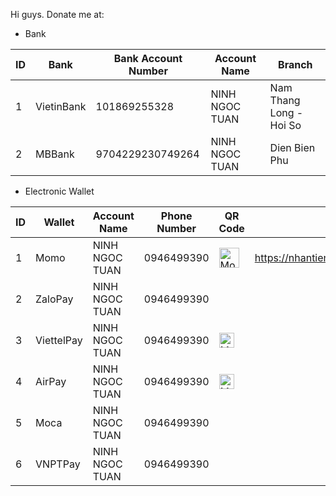 Hi guys.
Donate me at:
 - Bank



| ID | Bank | Bank Account Number | Account Name | Branch |
|--|--|--|--|--|
| 1 | VietinBank | 101869255328 | NINH NGOC TUAN | Nam Thang Long - Hoi So |
| 2 | MBBank | 9704229230749264 | NINH NGOC TUAN | Dien Bien Phu |

- Electronic Wallet



| ID | Wallet | Account Name | Phone Number | QR Code | Link |
|--|--|--|--|--|--|
| 1 | Momo | NINH NGOC TUAN | 0946499390 | <img src="https://lh3.googleusercontent.com/sKCo5jk4MUgpe7JiaCwGXQDm43Oof9Z5k925yxaXjo38JsrWuAtAYZ8WrxdiGLcP28m3L7JjNxWRBk6j_a2M3nAPrB5A2FYsI7Play2p_Yg0pEjNK_fHrYA8uUKKufZZNQYTB-uUp8CNAOroi3BetkKpAd3JAGxB0Ja0Cb3yfc0tDbJbFRufhkM0e4Gg3Ear6QNMRzRZ8d-XMGwVQ200qtyRgLR28KEeuGZjZ-fBlS326K4Zo7J_3Xvs3bS_qKcNUUqmnzc2zmTXcAAYtHP2nuPM4V4zguPDdSyI2mZ_um-k3XvUPsUIhofwF9rADKKFXLMBWXYeMYnO8usCAN_QC_57SY6jsS7tCNUmdfhAlld2JllVrAHQiHmtcy8UXE0h1Rpn8snKwKKhl_-Jc4dHifFpsER2yZZR-iWnqkMR2tDONk4ogALo48oy7LRln1NsNsrzmKs02TxT3tkni4tehzOPM5bhcRWQzFMghCyfCtNRxfywAyuejun7iVETTBcQ8-NEiTFeAiM2Td3n2qz1sHYpvolWJ5TXE0aVNEEDPD7WggAE1OZeIjRsohd3CO3OjrD-0f3t4xekRNiuUcBNIBOVnNawyrk7KaYxpegUzwzsLjpUQteeCAQ8XfNap-PNJ1J74DhmVZCN5lSBWd2yPsckGzSX7W75l4qQx3gYmOm9YMQo0OiOiVU5n9PGaQ=s590-no?authuser=0" alt="Momo" height="32"> | https://nhantien.momo.vn/dD222YGYEEB |
| 2 | ZaloPay | NINH NGOC TUAN | 0946499390 | | |
| 3 | ViettelPay | NINH NGOC TUAN | 0946499390 | <img src="https://lh3.googleusercontent.com/UADZLzOp8T277wOqqnacwabI0N52QzMUI5erucqF7vwcAt9m43rQO-Te6n7MGxCIhWN4EOe6hHWblLow6ddePhMGCMfFOe6LBV4mTT1GQfmgZdbu0vUvCVGG5Cmcyh-A_Ngo_TxHd_6rtXdpAp3kHZXuwMCkB-TBcrZ3BS80cXWpZ4zYsjytqkPWOe4791YIK8XSE40_qFmDz3w1ed2fA3OPm4TcBFHO-RUV97ZBNNMg6mcztrSFIIaPf785wCZCBzEbFsVm4ioV_wNJg8nwEB_WUtSm_w-ltFGvm2PgSaMHpMdSFGuEpuIj_ZA5BuxoWoqcZ81_kT8BezzkS42SbVRmypRC6npr7wH7B0OH5Z7b6xaqXKI3tBKC-2sHa3e7KPp0_FHY4jGFtIow99SsmCO6r0Uf9hyweYrCUJ2qafZUC0GgC6luYtL-o00zmdOfiO1R-sRwWtPiuBfSsswa7BPCqQ5NykfQrgLfCY8mLCGl_sL91tfD2rbYMkFCV4OBv_uGIwl0P3rX_LNFTOeRsrXXdBtpNxJyr-b6e3Oy9Sf0PFwp4h_Lqj4-OJS-aCQtM58sajxxWfk6x8qNKJbl0H1L2tC0XLr73nEViiQRrhMgrfavPd_83Njhpfd1nfZYO3fSL7X1wiY0UedCPThdlkDVg0yczMyOyB_FkySfJ4L6nAjE_w42F7GjmNjO7g=s540-no?authuser=0" alt="Momo" height="24"> | |
| 4 | AirPay | NINH NGOC TUAN | 0946499390 | <img src="https://lh3.googleusercontent.com/2Njw-PkYluisWUMTlnl4o6z6YW-euk5E-QjETDwICg_tV3q3R_sA8zRV4S6PPVe_-Rgpbn_dNQlYzlollv3z54kzdKiERxlWQkTTj6MJ03XG2rkmx3pUsqUOxAC10Y7pq8M3b_EpHDeCZT1KVA7riJfqRWFlD19UFVRA_QNnhENrxnj_BI2FM9d3W_wTL9yKWR2o5YTdcMM079QeeQ8Gl7Atq-eF68HmY1hp1-ORb-mQyncSZptOPVK7ENU5cS2-pwQo_dd2CjKyLxRoxBTISOImMt-AwdYg9oYC8UEj8j-oJrpNp7vQIdTLquneYmmf8GIjCn9aODU1Fk1OdYbQYW13xtHTNTaCdi-0-v2wAVZeN7zTDRZGPLLR9B6zBM9utrZegFurjoU67z-BHQa9TWvr3RSEDSFPOgqD1FSvjLVenpsaLwR8iTb88iCG9i4QKTE0lIGYmeiiPzS5yfgpmgLW6qYQGIANJI57J5SUJ_TDZR0Qp-j55LQ3-2EkHB98UQTY__aWY2TO3e1kL28PRZzcse_SeOyZu1YlIRmYg_VqeqdGYPoaBNSdgutVlLttcipug8nZ3i1AsqaiA7OZIS_xGk18mvao2SV9QaxvZzhzmHvzlCvj70mLcI0DdXaGp6c4ohPPxcVy-z5vzfkEozwtMCK51Dn47akz5mYNLbNyxPfkNxreQzVwjb4LBQ=s360-no?authuser=0" alt="Momo" height="24"> | |
| 5 | Moca | NINH NGOC TUAN | 0946499390 | | |
| 6 | VNPTPay | NINH NGOC TUAN | 0946499390 | | |

